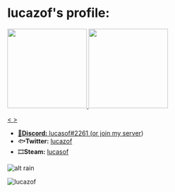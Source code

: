 
# lucazof's profile:


<div>
  <a href="https://github.com/lucazof">
  <img height="180em" src="https://github-readme-stats.vercel.app/api?username=lucazof&show_icons=true&theme=ayu-mirage&include_all_commits=true&count_private=true"/>
  <img height="180em" src="https://github-readme-stats.vercel.app/api/top-langs/?username=lucazof&layout=compact&langs_count=7&theme=ayu-mirage"/>
</div>
  
 
 < >


- 👾**Discord:** lucasof#2261 ([or join my server](https://discord.gg/h3uekT7))
- 🐟**Twitter:** [lucazof](twitter.com/lucazof)
- 🎞**Steam:** [lucasof](steamcommunity.com/id/lucasof)

![alt rain](https://33.media.tumblr.com/7a73856ab9301e8e4f27137dcb349219/tumblr_n63plyhz5t1qk9powo1_500.gif)

<img src="https://komarev.com/ghpvc/?username=lucazof&color=green" alt="lucazof" /> 
